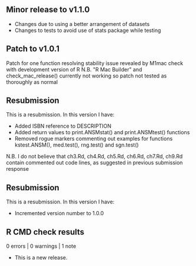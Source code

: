 ## Minor release to v1.1.0

* Changes due to using a better arrangement of datasets
* Changes to tests to avoid use of stats package while testing

## Patch to v1.0.1

Patch for one function resolving stability issue revealed by M1mac check with development version of R
N.B. "R Mac Builder" and check_mac_release() currently not working so patch not tested as thoroughly as normal

## Resubmission
This is a resubmission. In this version I have:

* Added ISBN reference to DESCRIPTION
* Added return values to print.ANSMstat() and print.ANSMtest() functions
* Removed rogue markers commenting out examples for functions kstest.ANSM(), med.test(), rng.test() and sgn.test()

N.B. I do not believe that ch3.Rd, ch4.Rd, ch5.Rd, ch6.Rd, ch7.Rd, ch9.Rd contain commented out code lines, as suggested in previous submission response

## Resubmission
This is a resubmission. In this version I have:

* Incremented version number to 1.0.0

## R CMD check results

0 errors | 0 warnings | 1 note

* This is a new release.
